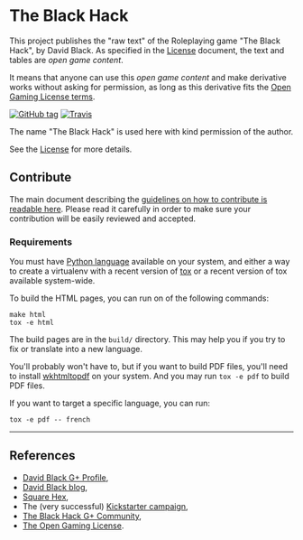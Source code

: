 # The Black Hack

This project publishes the "raw text" of the Roleplaying game "The Black Hack", by David Black. As specified in the [License](LICENSE) document, the text and tables are *open game content*.

It means that anyone can use this *open game content* and make derivative works without asking for permission, as long as this derivative fits the [Open Gaming License terms](http://www.opengamingfoundation.org/ogl.html).

[![GitHub tag](https://img.shields.io/github/tag/brunobord/the-black-hack.svg?maxAge=2592000)]() [![Travis](https://img.shields.io/travis/brunobord/the-black-hack.svg?maxAge=2592000)]()

The name "The Black Hack" is used here with kind permission of the author.

See the [License](LICENSE) for more details.


## Contribute

The main document describing the [guidelines on how to contribute is readable here](.github/CONTRIBUTING.md). Please read it carefully in order to make sure your contribution will be easily reviewed and accepted.

### Requirements

You must have [Python language](https://www.python.org/) available on your system, and either a way to create a virtualenv with a recent version of [tox](http://tox.readthedocs.io/en/latest/) or a recent version of tox available system-wide.

To build the HTML pages, you can run on of the following commands:

```
make html
tox -e html
```

The build pages are in the ``build/`` directory. This may help you if you try to fix or translate into a new language.

You'll probably won't have to, but if you want to build PDF files, you'll need to install [wkhtmltopdf](http://wkhtmltopdf.org/) on your system. And you may run ``tox -e pdf`` to build PDF files.

If you want to target a specific language, you can run:

```
tox -e pdf -- french
```

----

## References

* [David Black G+ Profile](https://plus.google.com/112905476698977529502),
* [David Black blog](http://dngnsndrgns.blogspot.fr/),
* [Square Hex](http://squarehex.myshopify.com/),
* The (very successful) [Kickstarter campaign](https://www.kickstarter.com/projects/1730454032/the-black-hack),
* [The Black Hack G+ Community](https://plus.google.com/communities/107832933727516137622),
* [The Open Gaming License](http://www.opengamingfoundation.org/ogl.html).
